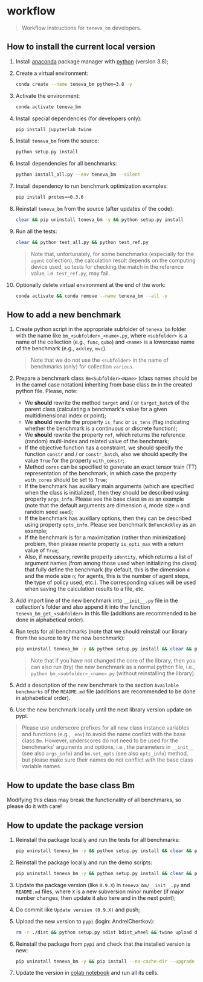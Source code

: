 # workflow

> Workflow instructions for `teneva_bm` developers.


## How to install the current local version

1. Install [anaconda](https://www.anaconda.com) package manager with [python](https://www.python.org) (version 3.8);

2. Create a virtual environment:
    ```bash
    conda create --name teneva_bm python=3.8 -y
    ```

3. Activate the environment:
    ```bash
    conda activate teneva_bm
    ```

4. Install special dependencies (for developers only):
    ```bash
    pip install jupyterlab twine
    ```

5. Install `teneva_bm` from the source:
    ```bash
    python setup.py install
    ```

6. Install dependencies for all benchmarks:
    ```bash
    python install_all.py --env teneva_bm --silent
    ```

7. Install dependency to run benchmark optimization examples:
    ```bash
    pip install protes==0.3.6
    ```

8. Reinstall `teneva_bm` from the source (after updates of the code):
    ```bash
    clear && pip uninstall teneva_bm -y && python setup.py install
    ```

9. Run all the tests:
    ```bash
    clear && python test_all.py && python test_ref.py
    ```
    > Note that, unfortunately, for some benchmarks (especially for the `agent` collection), the calculation result depends on the computing device used, so tests for checking the match in the reference value, i.e. `test_ref.py`, may fail.

10. Optionally delete virtual environment at the end of the work:
    ```bash
    conda activate && conda remove --name teneva_bm --all -y
    ```


## How to add a new benchmark

1. Create python script in the appropriate subfolder of `teneva_bm` folder with the name like `bm_<subfolder>_<name>.py`, where `<subfolder>` is a name of the collection (e.g., `func`, `qubo`) and `<name>` is a lowercase name of the benchmark (e.g., `ackley`, `mvc`).
    > Note that we do not use the `<subfolder>` in the name of benchmarks (only) for collection `various`.

2. Prepare a benchmark class `Bm<Subfolder><Name>` (class names should be in the camel case notation) inheriting from base class `Bm` in the created python file. Please, note:
    - We **should** rewrite the method `target` and / or `target_batch` of the parent class (calculating a benchmark's value for a given multidimensional index or point);
    - We **should** rewrite the property `is_func` or `is_tens` (flag indicating whether the benchmark is a continuous or discrete function);
    - We **should** rewrite the property `ref`, which returns the reference (random) multi-index and related value of the benchmark;
    - If the objective function has a constraint, we should specify the function `constr` and / or `constr_batch`, also we should specify the value `True` for the property `with_constr`;
    - Method `cores` can be specified to generate an exact tensor train (TT) representation of the benchmark, in which case the property `with_cores` should be set to `True`;
    - If the benchmark has auxiliary main arguments (which are specified when the class is initialized), then they should be described using property `args_info`. Please see the base class `Bm` as an example (note that the default arguments are dimension `d`, mode size `n` and random seed `seed`);
    - If the benchmark has auxiliary options, then they can be described using property `opts_info`. Please see benchmark `BmFuncAckley` as an example;
    - If the benchmark is for a maximization (rather than minimization) problem, then please rewrite property `is_opti_max` with a return value of `True`;
    - Also, if necessary, rewrite property `identity`, which returns a list of argument names (from among those used when initializing the class) that fully define the benchmark (by default, this is the dimension `d` and the mode size `n`; for agents, this is the number of agent steps, the type of policy used, etc.). The corresponding values will be used when saving the calculation results to a file, etc.

3. Add import line of the new benchmark into `__init__.py` file in the collection's folder and also append it into the function `teneva_bm_get_<subfolder>` in this file (additions are recommended to be done in alphabetical order).

4. Run tests for all benchmarks (note that we should reinstall our library from the source to try the new benchmark):
    ```bash
    pip uninstall teneva_bm -y && python setup.py install && clear && python test_all.py && python test_ref.py
    ```
    > Note that if you have not changed the core of the library, then you can also run (try) the new benchmark as a normal python file, i.e., `python bm_<subfolder>_<name>.py` (without reinstalling the library).

5. Add a description of the new benchmark to the section `Available benchmarks` of the `README.md` file (additions are recommended to be done in alphabetical order).

6. Use the new benchmark locally until the next library version update on pypi.

> Please use underscore prefixes for all new class instance variables and functions (e.g., `_env`) to avoid the name conflict with the base class `Bm`. However, underscores do not need to be used for the benchmarks' arguments and options, i.e., the parameters in `__init__` (see also `args_info`) and `bm.set_opts` (see also `opts_info`) method, but please make sure their names do not conflict with the base class variable names.


## How to update the base class Bm

Modifying this class may break the functionality of all benchmarks, so please do it with care!


## How to update the package version

1. Reinstall the package locally and run the tests for all benchmarks:
    ```bash
    pip uninstall teneva_bm -y && python setup.py install && clear && python test_all.py && python test_ref.py
    ```

2. Reinstall the package locally and run the demo scripts:
    ```bash
    pip uninstall teneva_bm -y && python setup.py install && clear && python demo/base_func.py && python demo/base_agent.py && python demo/opti_base.py
    ```

3. Update the package version (like `0.9.X`) in `teneva_bm/__init__.py` and `README.md` files, where `X` is a new subversion minor number (if major number changes, then update it also here and in the next point);

4. Do commit like `Update version (0.9.X)` and push;

5. Upload the new version to `pypi` (login: AndreiChertkov):
    ```bash
    rm -r ./dist && python setup.py sdist bdist_wheel && twine upload dist/*
    ```

6. Reinstall the package from `pypi` and check that the installed version is new:
    ```bash
    pip uninstall teneva_bm -y && pip install --no-cache-dir --upgrade teneva_bm
    ```

7. Update the version in [colab notebook](https://colab.research.google.com/drive/1z8LgqEARJziKub2dVB65CHkhcboc-fCH?usp=sharing) and run all its cells.
